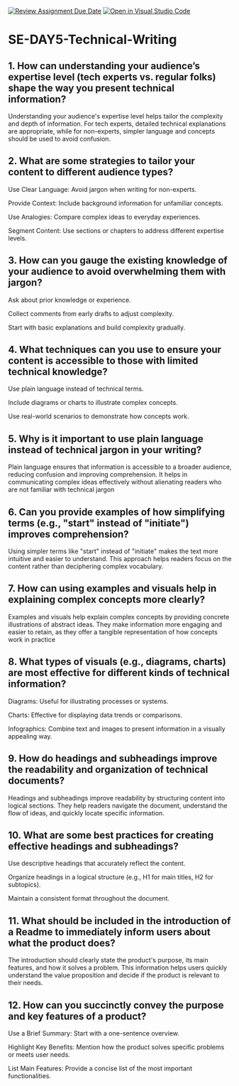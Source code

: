 [![Review Assignment Due Date](https://classroom.github.com/assets/deadline-readme-button-22041afd0340ce965d47ae6ef1cefeee28c7c493a6346c4f15d667ab976d596c.svg)](https://classroom.github.com/a/zsAR-pyY)
[![Open in Visual Studio Code](https://classroom.github.com/assets/open-in-vscode-2e0aaae1b6195c2367325f4f02e2d04e9abb55f0b24a779b69b11b9e10269abc.svg)](https://classroom.github.com/online_ide?assignment_repo_id=18739983&assignment_repo_type=AssignmentRepo)
# SE-DAY5-Technical-Writing
## 1. How can understanding your audience’s expertise level (tech experts vs. regular folks) shape the way you present technical information?

Understanding your audience's expertise level helps tailor the complexity and depth of information. For tech experts, detailed technical explanations are appropriate, while for non-experts, simpler language and concepts should be used to avoid confusion.

## 2. What are some strategies to tailor your content to different audience types?

Use Clear Language: Avoid jargon when writing for non-experts.

Provide Context: Include background information for unfamiliar concepts.

Use Analogies: Compare complex ideas to everyday experiences.

Segment Content: Use sections or chapters to address different expertise levels.

## 3. How can you gauge the existing knowledge of your audience to avoid overwhelming them with jargon?

Ask about prior knowledge or experience.

Collect comments from early drafts to adjust complexity.

Start with basic explanations and build complexity gradually.

## 4. What techniques can you use to ensure your content is accessible to those with limited technical knowledge?

Use plain language instead of technical terms.

Include diagrams or charts to illustrate complex concepts.

Use real-world scenarios to demonstrate how concepts work.

## 5. Why is it important to use plain language instead of technical jargon in your writing?

Plain language ensures that information is accessible to a broader audience, reducing confusion and improving comprehension. It helps in communicating complex ideas effectively without alienating readers who are not familiar with technical jargon

## 6. Can you provide examples of how simplifying terms (e.g., "start" instead of "initiate") improves comprehension?

Using simpler terms like "start" instead of "initiate" makes the text more intuitive and easier to understand. This approach helps readers focus on the content rather than deciphering complex vocabulary.

## 7. How can using examples and visuals help in explaining complex concepts more clearly?

Examples and visuals help explain complex concepts by providing concrete illustrations of abstract ideas. They make information more engaging and easier to retain, as they offer a tangible representation of how concepts work in practice

## 8. What types of visuals (e.g., diagrams, charts) are most effective for different kinds of technical information?

Diagrams: Useful for illustrating processes or systems.

Charts: Effective for displaying data trends or comparisons.

Infographics: Combine text and images to present information in a visually appealing way.

## 9. How do headings and subheadings improve the readability and organization of technical documents?

Headings and subheadings improve readability by structuring content into logical sections. They help readers navigate the document, understand the flow of ideas, and quickly locate specific information.

## 10. What are some best practices for creating effective headings and subheadings?

Use descriptive headings that accurately reflect the content.

Organize headings in a logical structure (e.g., H1 for main titles, H2 for subtopics).

Maintain a consistent format throughout the document.

## 11. What should be included in the introduction of a Readme to immediately inform users about what the product does?

The introduction should clearly state the product's purpose, its main features, and how it solves a problem. This information helps users quickly understand the value proposition and decide if the product is relevant to their needs.

## 12. How can you succinctly convey the purpose and key features of a product?

Use a Brief Summary: Start with a one-sentence overview.

Highlight Key Benefits: Mention how the product solves specific problems or meets user needs.

List Main Features: Provide a concise list of the most important functionalities.
